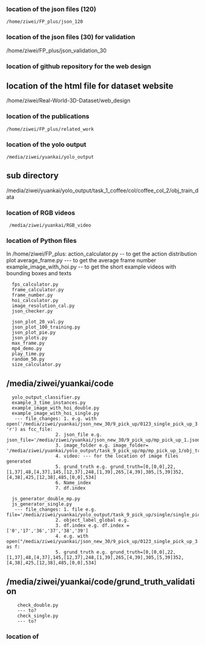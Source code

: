 ### location of the json files (120)
    /home/ziwei/FP_plus/json_120


### location of the json files (30) for validation
   /home/ziwei/FP_plus/json_validation_30

### location of github repository for the web design
  ## location of the html file for dataset website
   /home/ziwei/Real-World-3D-Dataset/web_design

### location of the publications
    /home/ziwei/FP_plus/related_work

### location of the yolo output
    /media/ziwei/yuankai/yolo_output
   ## sub directory
   /media/ziwei/yuankai/yolo_output/task_1_coffee/col/coffee_col_2/obj_train_data

<!-- ### location of the html file of the web
   /home/ziwei/Real-World-3D-Dataset/web_design -->
   

### location of RGB videos
     /media/ziwei/yuankai/RGB_video

### location of Python files
   In /home/ziwei/FP_plus:
      action_calculator.py
      -- to get the action distribution plot
      average_frame.py
      --- to get the average frame number
      example_image_with_hoi.py
      -- to get the short example videos with bounding boxes and texts
      
      fps_calculator.py
      frame_calculator.py
      frame_number.py
      hoi_calculator.py
      image_resolution_cal.py
      json_checker.py 
      
      json_plot_20_val.py
      json_plot_100_training.py
      json_plot_pie.py
      json_plots.py
      max_frame.py
      mp4_demo.py
      play_time.py
      random_50.py
      size_calculator.py
   ## /media/ziwei/yuankai/code
      yolo_output_classifier.py
      example_3_time_instances.py
      example_image_with_hoi_double.py
      example_image_with_hoi_single.py
       --- file_changes: 1. e.g. with open('/media/ziwei/yuankai/json_new_30/9_pick_up/0123_single_pick_up_3.json', 'r') as fcc_file:
                      2. json_file e.g. json_file='/media/ziwei/yuankai/json_new_30/9_pick_up/mp_pick_up_1.json'
                      3. image_folder e.g. image_folder= '/media/ziwei/yuankai/yolo_output/task_9_pick_up/mp/mp_pick_up_1/obj_train_data'
                      4. video: --- for the location of image files generated 
                      5. grund_truth e.g. grund_truth=[0,[0,0],22,[1,37],48,[4,37],145,[12,37],248,[1,39],265,[4,39],305,[5,39]352,[4,38],425,[12,38],485,[0,0],534]
                      6. Name_index
                      7. df.index

      js_generator_double_mp.py
      js_generator_single.py
       --- file_changes: 1. file e.g. file='/media/ziwei/yuankai/yolo_output/task_9_pick_up/single/single_pick_up_3/obj_train_data'
                      2. object_label_global e.g. 
                      3. df.index e.g. df.index = ['0','17','36','37','38','39']
                      4. e.g. with open("/media/ziwei/yuankai/json_new_30/9_pick_up/0123_single_pick_up_3.json","w") as f:
                      5. grund_truth e.g. grund_truth=[0,[0,0],22,[1,37],48,[4,37],145,[12,37],248,[1,39],265,[4,39],305,[5,39]352,[4,38],425,[12,38],485,[0,0],534]

   ## /media/ziwei/yuankai/code/grund_truth_validation
        check_double.py
        --- to?
        check_single.py
        --- to?

### location of 
